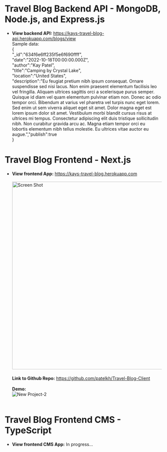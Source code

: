 # Travel Blog Backend API - MongoDB, Node.js, and Express.js

* **View backend API:** https://kays-travel-blog-api.herokuapp.com/blogs/view <br>
Sample data: <br>
{<br>
"_id":"634f6e6ff235f5e6f690ffff",<br>
"date":"2022-10-18T00:00:00.000Z",<br>
"author":"Kay Patel",<br>
"title":"Camping by Crystal Lake",<br>
"location":"United States",<br>
"description":"Eu feugiat pretium nibh ipsum consequat. Ornare suspendisse sed nisi lacus. Non enim praesent elementum facilisis leo vel fringilla. Aliquam ultrices sagittis orci a scelerisque purus semper. Quisque id diam vel quam elementum pulvinar etiam non. Donec ac odio tempor orci. Bibendum at varius vel pharetra vel turpis nunc eget lorem. Sed enim ut sem viverra aliquet eget sit amet. Dolor magna eget est lorem ipsum dolor sit amet. Vestibulum morbi blandit cursus risus at ultrices mi tempus. Consectetur adipiscing elit duis tristique sollicitudin nibh. Non curabitur gravida arcu ac. Magna etiam tempor orci eu lobortis elementum nibh tellus molestie. Eu ultrices vitae auctor eu augue.","publish":true<br>
}<br>

# Travel Blog Frontend - Next.js<br>
* **View frontend App:** https://kays-travel-blog.herokuapp.com<br><br>
<img width="600" alt="Screen Shot" src="https://user-images.githubusercontent.com/76967126/197347627-1ddb093c-5a00-4bd3-af70-3497c1ac444a.png"><br><br>
**Link to Github Repo:** https://github.com/patelkh/Travel-Blog-Client <br><br>
**Demo:** <br>
![New Project-2](https://user-images.githubusercontent.com/76967126/197350301-bdadfefc-976a-460f-9715-86d0c37deeec.gif)<br><br>

# Travel Blog Frontend CMS - TypeScript<br>
* **View frontend CMS App:** In progress...<br>
